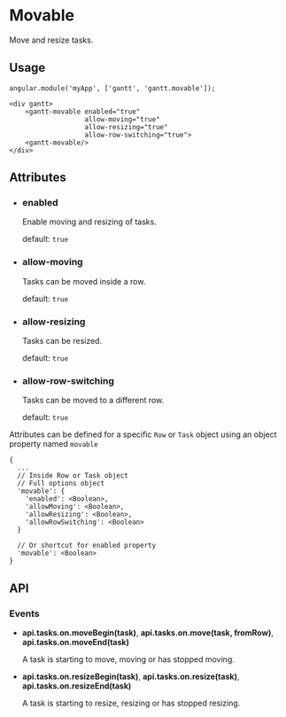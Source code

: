 # Movable

Move and resize tasks.

## Usage

    angular.module('myApp', ['gantt', 'gantt.movable']);

<!-- -->

    <div gantt>
        <gantt-movable enabled="true"
                       allow-moving="true" 
                       allow-resizing="true"
                       allow-row-switching="true">
        <gantt-movable/>
    </div>


## Attributes

- ### enabled

    Enable moving and resizing of tasks.
    
    default: `true`

- ### allow-moving

    Tasks can be moved inside a row.
    
    default: `true`

- ### allow-resizing

    Tasks can be resized.
    
    default: `true`

- ### allow-row-switching

    Tasks can be moved to a different row.
    
    default: `true`

Attributes can be defined for a specific `Row` or `Task` object using an object property named `movable`

    {
      ...
      // Inside Row or Task object
      // Full options object
      'movable': {
        'enabled': <Boolean>,
        'allowMoving': <Boolean>,
        'allowResizing': <Boolean>,
        'allowRowSwitching': <Boolean>
      }
      
      // Or shortcut for enabled property
      'movable': <Boolean>
    }

## API

### Events
  
- **api.tasks.on.moveBegin(task)**, **api.tasks.on.move(task, fromRow)**, **api.tasks.on.moveEnd(task)**

    A task is starting to move, moving or has stopped moving.

- **api.tasks.on.resizeBegin(task)**, **api.tasks.on.resize(task)**, **api.tasks.on.resizeEnd(task)**

    A task is starting to resize, resizing or has stopped resizing.
